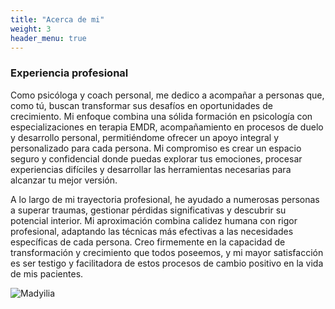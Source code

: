```yaml
---
title: "Acerca de mi"
weight: 3
header_menu: true
---
```


<!--
Neither embedded figure shortcode, nor Markdown hook were able to render image from asset.
You would have to .Resouces.GetMatch via custom shortcode.
![Jane Doe](/images/asset-happy-ethnic-woman-sitting-at-table-with-laptop-3769021.jpg)
-->

### Experiencia profesional

Como psicóloga y coach personal, me dedico a acompañar a personas que, como tú, buscan transformar sus desafíos en oportunidades de crecimiento. Mi enfoque combina una sólida formación en psicología con especializaciones en terapia EMDR, acompañamiento en procesos de duelo y desarrollo personal, permitiéndome ofrecer un apoyo integral y personalizado para cada persona. Mi compromiso es crear un espacio seguro y confidencial donde puedas explorar tus emociones, procesar experiencias difíciles y desarrollar las herramientas necesarias para alcanzar tu mejor versión.

A lo largo de mi trayectoria profesional, he ayudado a numerosas personas a superar traumas, gestionar pérdidas significativas y descubrir su potencial interior. Mi aproximación combina calidez humana con rigor profesional, adaptando las técnicas más efectivas a las necesidades específicas de cada persona. Creo firmemente en la capacidad de transformación y crecimiento que todos poseemos, y mi mayor satisfacción es ser testigo y facilitadora de estos procesos de cambio positivo en la vida de mis pacientes.

![Madyilia](images/madyi.jpeg)
